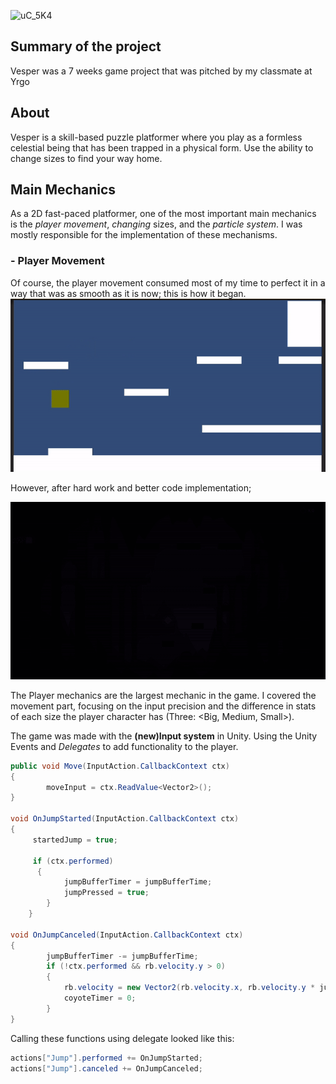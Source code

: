 ![uC_5K4](https://github.com/Samurai-Ebben/Portflio/assets/71189461/c558950a-43bb-4c30-9fd4-10eb1c9613a2)

## Summary of the project
Vesper was a 7 weeks game project that was pitched by my classmate at Yrgo 
## About

Vesper is a skill-based puzzle platformer where you play as a formless celestial being
that has been trapped in a physical form. Use the ability to change sizes to find your way home.

## Main Mechanics 
As a 2D fast-paced platformer, one of the most important main mechanics is the
*player movement*, *changing* sizes, and the *particle system*. I was mostly responsible for the implementation of these mechanisms. 

###   - Player Movement
Of course, the player movement consumed most of my time to perfect it in a way that was as smooth as it is now;
this is how it began.
![before](/Vesper/Images/1stWeekMovement.gif)

However, after hard work and better code implementation;

![now](/Vesper/Images/nowMovement.gif)

The Player mechanics are the largest mechanic in the game. I covered the movement part, focusing on the input precision and the difference in 
stats of each size the player character has (Three: <Big, Medium, Small>).

The game was made with the **(new)Input system** in Unity. Using the Unity Events and *Delegates* to add functionality to the player. 
```CS
public void Move(InputAction.CallbackContext ctx)
{
        moveInput = ctx.ReadValue<Vector2>();
}

void OnJumpStarted(InputAction.CallbackContext ctx)
{
     startedJump = true;

     if (ctx.performed)
      {
            jumpBufferTimer = jumpBufferTime;
            jumpPressed = true;
        }
    }

void OnJumpCanceled(InputAction.CallbackContext ctx)
{
        jumpBufferTimer -= jumpBufferTime;
        if (!ctx.performed && rb.velocity.y > 0)
        {
            rb.velocity = new Vector2(rb.velocity.x, rb.velocity.y * jumpCutOff);
            coyoteTimer = 0;
        }
}
```
Calling these functions using delegate looked like this:
```cs
actions["Jump"].performed += OnJumpStarted;
actions["Jump"].canceled += OnJumpCanceled;
```
